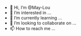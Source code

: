 - 👋 Hi, I’m @May-Lou
- 👀 I’m interested in ...
- 🌱 I’m currently learning ...
- 💞️ I’m looking to collaborate on ...
- 📫 How to reach me ...

<!---
May-Lou/May-Lou is a ✨ special ✨ repository because its `README.md` (this file) appears on your GitHub profile.
You can click the Preview link to take a look at your changes.
--->
